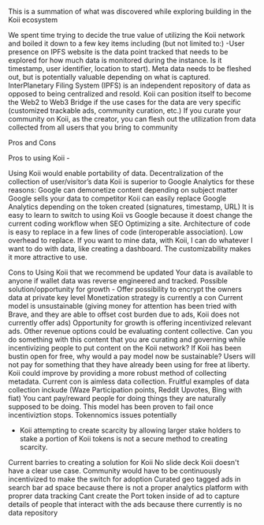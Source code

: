 This is a summation of what was discovered while exploring building in the Koii ecosystem

We spent time trying to decide the true value of utilizing the Koii network and boiled it down to a few key items including (but not limited to:)
    -User presence on IPFS website is the data point tracked that needs to be explored for how much data is monitored during the instance. Is it timestamp, user identifier, location to start). Meta data needs to be fleshed out, but is potentially valuable depending on what is captured.
    InterPlanetary Filing System (IPFS) is an independent repository of data as opposed to being centralized and resold.
    Koii can position itself to become the Web2 to Web3 Bridge if the use cases for the data are very specific (customized trackable ads, community curation, etc.)
If you curate your community on Koii, as the creator, you can flesh out the utilization from data collected from all users that you bring to community





Pros and Cons


Pros to using Koii -

  Using Koii would enable portability of data.
  Decentralization of the collection of user/visitor’s data
  Koii  is superior to Google Analytics for these reasons:
    Google can demonetize content depending on subject matter
    Google sells your data to competitor
    Koii can easily replace Google Analytics depending on the token created (signatures, timestamp, URL) 
    It is easy to learn to switch to using Koii vs Google because it doest change the current coding workflow when SEO Optimizing a site. Architecture of code is easy       to replace in a few lines of code (interoperable association). Low overhead to replace.
      If you want to mine data, with Koii, I can do whatever I want to do with data, like creating a dashboard. The customizability makes it more attractive to use.



Cons to Using Koii that we recommend be updated
  Your data is available to anyone if wallet data was reverse engineered and tracked.
      Possible solution/opportunity for growth - Offer possibility to encrypt the owners data at private key level
  Monetization strategy is currently a con
    Current model is unsustainable (giving money for attention has been tried with Brave, and they are able to offset cost burden due to ads, Koii does not currently       offer ads) Opportunity for growth is offering incentivized relevant ads.
  Other revenue options could be evaluating content collective. Can you do something with this content that you are curating and governing while incentivizing people       to put content on the Koii network? 
  If Koii has been bustin open for free, why would a pay model now be sustainable? Users will not pay for something that they have already been using for free at           liberty.
  Koii could improve by providing a more robust method of collecting metadata. Current con is aimless data collection.
      Fruitful examples of data collection inckude (Waze Participation points, Reddit Upvotes, Bing with fiat)
  You cant pay/reward people for doing things they are naturally supposed to be doing. This model has been proven to fail once incentiviztion stops.
Tokennomics issues potentially
-	Koii attempting to create scarcity by allowing larger stake holders to stake a portion of Koii tokens is not a secure method to creating scarcity.


Current barries to creating a solution for Koii
  No slide deck
  Koii doesn't have a clear use case. Community would have to be continuously incentivized to make the switch for adoption
  Curated geo tagged ads in search bar ad space because there is not a proper analytics platform with proprer data tracking
  Cant create the Port token inside of ad to capture details of people that interact with the ads because there currently is no data repository
